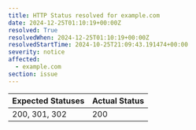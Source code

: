 ```yaml
---
title: HTTP Status resolved for example.com
date: 2024-12-25T01:10:19+00:00Z
resolved: True
resolvedWhen: 2024-12-25T01:10:19+00:00Z
resolvedStartTime: 2024-10-25T21:09:43.191474+00:00
severity: notice
affected:
  - example.com
section: issue
---
```


| Expected Statuses | Actual Status  |
|-------------------|----------------|
| 200, 301, 302 | 200 |
